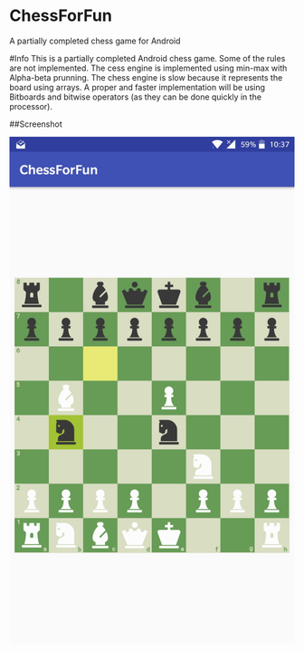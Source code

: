 # ChessForFun
A partially completed chess game for Android

#Info
This is a partially completed Android chess game. Some of the rules are not implemented. The cess engine is implemented using min-max with Alpha-beta prunning.
The chess engine is slow because it represents the board using arrays. A proper and faster implementation will be using Bitboards and bitwise operators (as they can be done quickly in the processor).

##Screenshot

![alt text](https://github.com/mAlaliSy/ChessForFun/raw/master/screenshot.jpg "Screenshot")
